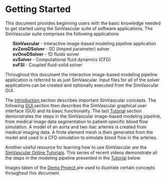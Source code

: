 # Getting Started 

This document provides beginning users with the basic knowledge needed to get started using the SimVascular suite of software
applications. The SimVascular suite comprises the following applications

<ul style="list-style-type:none;">
  <li> <b> SimVascular </b> - Interactive image-based modeling pipeline application </li>
  <li> <b> svZeroDSolver </b> - 0D (limped parameter) solver </li>
  <li> <b> svOneDSolver </b> - 1D fluids solver </li>
  <li> <b> svSolver </b> - Computational fluid dynamics (CFD) </li>
  <li> <b> svFSI </b> - Coupled fluid-solid solver </li>
</ul>

Throughout this document the interactive image-based modeling pipeline application is referred to as just SimVascular.
Input files for all of the solver applications can be created and optionally executed from the SimVascular GUI.

The <a href="#introduction"> Introduction </a> section describes important SimVascular concepts. 
The following <a href="#gui"> GUI </a> section then describes the SimVascular graphical user interface (GUI) and its basic functionality. 
The last <a href="#tutorial"> Tutorial</a> section demonstrates the steps in the SimVascular image-based modeling pipeline, 
from medical image data segmentation to patient-specific blood flow simulation. A model of an aorta and two iliac 
arteries is created from medical imaging data.  A finite element mesh is then generated from the model and used in a 
CFD simulation to simulate blood flow in the arteries. 

Another useful resource for learning how to use SimVascular are the 
<a href="https://www.youtube.com/playlist?list=PL1CBZ8Wh-xvSKUsuBA4MM4Jba-psVdxXT">SimVascular Online Tutorials</a>. This series 
of recent videos demonstrate all the steps in the modeling pipeline presented in the <a href="#tutorial"> Tutorial</a> below. 

Images taken of the 
<a href="https://simtk.org/frs/download_confirm.php/file/5113/DemoProject.zip?group_id=930"> Demo Project </a>
are used to illustrate certain concepts throughout this document.


